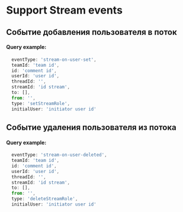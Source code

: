 # Support Stream events

## Событие добавления пользователя в поток

#### Query example:
```js
  eventType: 'stream-on-user-set',
  teamId: 'team id',
  id: 'comment id',
  userId: 'user id',
  threadId: '',
  streamId: 'id stream',
  to: [],
  from: '',
  type: 'setStreamRole',
  initialUser: 'initiator user id'
```

## Событие удаления пользователя из потока

#### Query example:
```js
  eventType: 'stream-on-user-deleted',
  teamId: 'team id',
  id: 'comment id',
  userId: 'user id',
  threadId: '',
  streamId: 'id stream',
  to: [],
  from: '',
  type: 'deleteStreamRole',
  initialUser: 'initiator user id'
```
